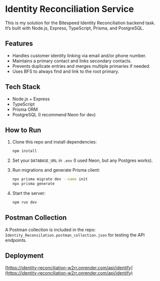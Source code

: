 # Identity Reconciliation Service

This is my solution for the Bitespeed Identity Reconciliation backend task. It’s built with Node.js, Express, TypeScript, Prisma, and PostgreSQL.

## Features

* Handles customer identity linking via email and/or phone number.
* Maintains a primary contact and links secondary contacts.
* Prevents duplicate entries and merges multiple primaries if needed.
* Uses BFS to always find and link to the root primary.

## Tech Stack

* Node.js + Express
* TypeScript
* Prisma ORM
* PostgreSQL (I recommend Neon for dev)

## How to Run

1. Clone this repo and install dependencies:

   ```bash
   npm install
   ```
2. Set your `DATABASE_URL` in `.env` (I used Neon, but any Postgres works).
3. Run migrations and generate Prisma client:

   ```bash
   npx prisma migrate dev --name init
   npx prisma generate
   ```
4. Start the server:

   ```bash
   npm run dev
   ```

## Postman Collection

A Postman collection is included in the repo: `Identity_Reconsilation.postman_collection.json` for testing the API endpoints.

## Deployment

[https://identity-reconciliation-w2rr.onrender.com/api/identify](https://identity-reconciliation-w2rr.onrender.com/api/identify)
